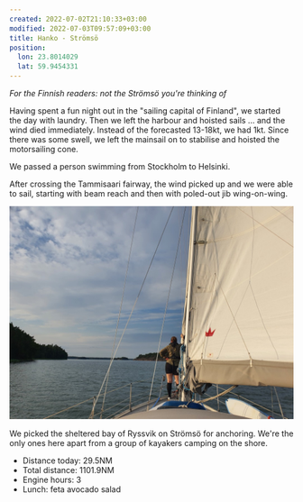```yaml
---
created: 2022-07-02T21:10:33+03:00
modified: 2022-07-03T09:57:09+03:00
title: Hanko - Strömsö
position:
  lon: 23.8014029
  lat: 59.9454331
---
```


_For the Finnish readers: not the Strömsö you're thinking of_

Having spent a fun night out in the "sailing capital of Finland", we started the day with laundry. Then we left the harbour and hoisted sails ... and the wind died immediately. Instead of the forecasted 13-18kt, we had 1kt. Since there was some swell, we left the mainsail on to stabilise and hoisted the motorsailing cone.

We passed a person swimming from Stockholm to Helsinki.

After crossing the Tammisaari fairway, the wind picked up and we were able to sail, starting with beam reach and then with poled-out jib wing-on-wing.

![Image](../2022/26ab3cb9cf0e71229f4a504439e8ce1f.jpg) 

We picked the sheltered bay of Ryssvik on Strömsö for anchoring. We're the only ones here apart from a group of kayakers camping on the shore.

* Distance today: 29.5NM
* Total distance: 1101.9NM
* Engine hours: 3
* Lunch: feta avocado salad
